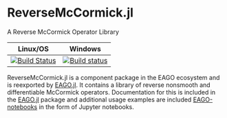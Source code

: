 # ReverseMcCormick.jl
A Reverse McCormick Operator Library

| **Linux/OS**                                                                     | **Windows**                                             |                       
|:--------------------------------------------------------------------------------:|:-------------------------------------------------------:|
| [![Build Status](https://travis-ci.org/PSORLab/ReverseMcCormick.jl.svg?branch=master)](https://travis-ci.org/PSORLab/ReverseMcCormick.jl)  | [![Build status](https://ci.appveyor.com/api/projects/status/ldtqmu0js1m3aha6?svg=true)](https://ci.appveyor.com/project/mewilhel/reversemccormick-jl) |

ReverseMcCormick.jl is a component package in the EAGO ecosystem and is reexported by [EAGO.jl](https://github.com/PSORLab/EAGO.jl). It contains a library of reverse nonsmooth and differentiable McCormick operators. Documentation for this is included in the [EAGO.jl](https://github.com/PSORLab/EAGO.jl) package and additional usage examples are included [EAGO-notebooks](https://github.com/PSORLab/EAGO-notebooks) in the form of Jupyter notebooks.

